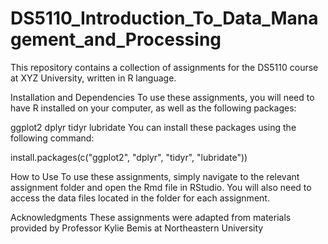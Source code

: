 # DS5110_Introduction_To_Data_Management_and_Processing

This repository contains a collection of assignments for the DS5110 course at XYZ University, written in R language.

Installation and Dependencies
To use these assignments, you will need to have R installed on your computer, as well as the following packages:

ggplot2
dplyr
tidyr
lubridate
You can install these packages using the following command:

install.packages(c("ggplot2", "dplyr", "tidyr", "lubridate"))


How to Use
To use these assignments, simply navigate to the relevant assignment folder and open the Rmd file in RStudio. You will also need to access the data files located in the folder for each assignment.

Acknowledgments
These assignments were adapted from materials provided by Professor Kylie Bemis at Northeastern University





